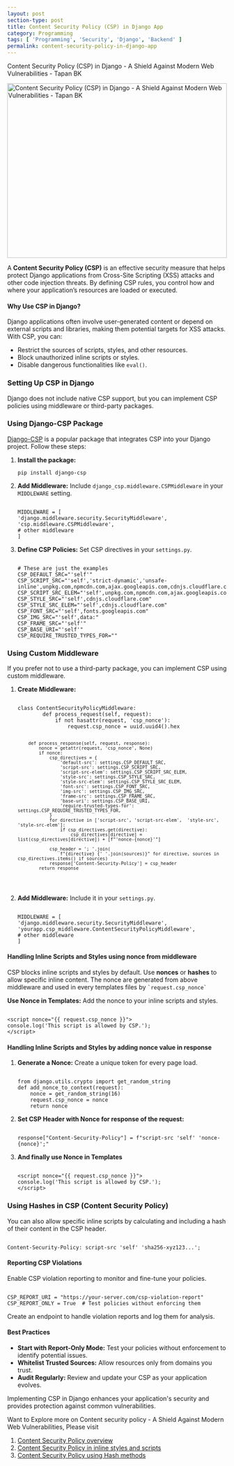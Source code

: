 ```yaml
---
layout: post
section-type: post
title: Content Security Policy (CSP) in Django App
category: Programming
tags: [ 'Programming', 'Security', 'Django', 'Backend' ]
permalink: content-security-policy-in-django-app
---
```


Content Security Policy (CSP) in Django - A Shield Against Modern Web Vulnerabilities - Tapan BK

<!--more-->

<img
src="{{site.baseurl}}/img/posts/content-security-policy-for-static-files.png"
class="img-thumbnail img-rounded" height="400px" width="100%"
title="Content Security Policy (CSP) in Django - A Shield Against Modern Web Vulnerabilities - Tapan BK"
alt="Content Security Policy (CSP) in Django - A Shield Against Modern Web Vulnerabilities - Tapan BK">

<section>
    <p>
        A <strong>Content Security Policy (CSP)</strong> is an effective security measure that helps protect Django applications from 
        Cross-Site Scripting (XSS) attacks and other code injection threats. By defining CSP rules, you control how and where your 
        application’s resources are loaded or executed.
    </p>
    <h4>Why Use CSP in Django?</h4>
    <p>
        Django applications often involve user-generated content or depend on external scripts and libraries, making them potential targets 
        for XSS attacks. With CSP, you can:
    </p>
    <ul>
        <li>Restrict the sources of scripts, styles, and other resources.</li>
        <li>Block unauthorized inline scripts or styles.</li>
        <li>Disable dangerous functionalities like <code>eval()</code>.</li>
    </ul>
</section>
<section>
    <h3>Setting Up CSP in Django</h3>
    <p>
        Django does not include native CSP support, but you can implement CSP policies using middleware or third-party packages.
    </p>
    <h3>Using Django-CSP Package</h3>
    <p>
        <a href="https://django-csp.readthedocs.io/">Django-CSP</a> is a popular package that integrates CSP into your Django project. 
        Follow these steps:
    </p>
    <ol>
        <li>
            <strong>Install the package:</strong>
            <pre><code>pip install django-csp</code></pre>
        </li>
        <li>
            <strong>Add Middleware:</strong> Include <code>django_csp.middleware.CSPMiddleware</code> in your <code>MIDDLEWARE</code> setting.
            <pre><code>
MIDDLEWARE = [
'django.middleware.security.SecurityMiddleware',
'csp.middleware.CSPMiddleware',
# other middleware
]
</code></pre>
</li>
<li>
<strong>Define CSP Policies:</strong> Set CSP directives in your <code>settings.py</code>.
<pre><code>
# These are just the examples
CSP_DEFAULT_SRC="'self'"
CSP_SCRIPT_SRC="'self','strict-dynamic','unsafe-inline',unpkg.com,npmcdn.com,ajax.googleapis.com,cdnjs.cloudflare.com"
CSP_SCRIPT_SRC_ELEM="'self',unpkg.com,npmcdn.com,ajax.googleapis.com,cdnjs.cloudflare.com"
CSP_STYLE_SRC="'self',cdnjs.cloudflare.com"
CSP_STYLE_SRC_ELEM="'self',cdnjs.cloudflare.com"
CSP_FONT_SRC="'self',fonts.googleapis.com"
CSP_IMG_SRC="'self',data:"
CSP_FRAME_SRC="'self'"
CSP_BASE_URI="'self'"
CSP_REQUIRE_TRUSTED_TYPES_FOR=""
</code></pre>
</li>
</ol>
    <h3>Using Custom Middleware</h3>
    <p>
        If you prefer not to use a third-party package, you can implement CSP using custom middleware.
    </p>
    <ol>
        <li>
            <strong>Create Middleware:</strong>
<pre><code>
class ContentSecurityPolicyMiddleware:
        def process_request(self, request):
            if not hasattr(request, 'csp_nonce'):
                request.csp_nonce = uuid.uuid4().hex
        
        def process_response(self, request, response):
            nonce = getattr(request, 'csp_nonce', None)
            if nonce:
                csp_directives = {
                    'default-src': settings.CSP_DEFAULT_SRC,
                    'script-src': settings.CSP_SCRIPT_SRC,
                    'script-src-elem': settings.CSP_SCRIPT_SRC_ELEM,
                    'style-src': settings.CSP_STYLE_SRC,
                    'style-src-elem': settings.CSP_STYLE_SRC_ELEM,
                    'font-src': settings.CSP_FONT_SRC,
                    'img-src': settings.CSP_IMG_SRC,
                    'frame-src': settings.CSP_FRAME_SRC,
                    'base-uri': settings.CSP_BASE_URI,
                    'require-trusted-types-for': settings.CSP_REQUIRE_TRUSTED_TYPES_FOR,
                }
                for directive in ['script-src', 'script-src-elem',  'style-src', 'style-src-elem']:
                    if csp_directives.get(directive):
                        csp_directives[directive] = list(csp_directives[directive]) + [f"'nonce-{nonce}'"]
        
                csp_header = '; '.join(
                    f"{directive} {' '.join(sources)}" for directive, sources in csp_directives.items() if sources)
                response['Content-Security-Policy'] = csp_header
            return response
 </code></pre>
        </li>
        <li>
<strong>Add Middleware:</strong> Include it in your <code>settings.py</code>.
    
<pre><code>
MIDDLEWARE = [
'django.middleware.security.SecurityMiddleware',
'yourapp.csp_middleware.ContentSecurityPolicyMiddleware',
# other middleware
]
</code></pre>
</li>
</ol>
</section>

<section>
    <h4>Handling Inline Scripts and Styles using nonce from middleware</h4>
    <p>
        CSP blocks inline scripts and styles by default. Use <strong>nonces</strong> or <strong>hashes</strong> to allow specific inline content.
The nonce are generated from above middleware and used in every templates files by <code>`request.csp_nonce`</code>
    </p>
<strong>Use Nonce in Templates:</strong> Add the nonce to your inline scripts and styles.
<pre><code>
&lt;script nonce=&quot;&#123;&#123; request.csp_nonce &#125;&#125;&quot;&gt;
console.log(&#39;This script is allowed by CSP.&#39;);
&lt;/script&gt;
</code></pre>
</section>

<section>
    <h4>Handling Inline Scripts and Styles by adding nonce value in response</h4>
    <ol>
        <li>
            <strong>Generate a Nonce:</strong> Create a unique token for every page load.
<pre><code>
from django.utils.crypto import get_random_string
def add_nonce_to_context(request):
    nonce = get_random_string(16)
    request.csp_nonce = nonce
    return nonce
</code></pre>

</li>
<li>
<strong>Set CSP Header with Nonce for response of the request:</strong>
<pre><code>
response["Content-Security-Policy"] = f"script-src 'self' 'nonce-{nonce}';"
</code></pre>
</li>
<li>
<strong>And finally use Nonce in Templates</strong>
<pre><code>
&lt;script nonce=&quot;&#123;&#123; request.csp_nonce &#125;&#125;&quot;&gt;
console.log(&#39;This script is allowed by CSP.&#39;);
&lt;/script&gt;
</code></pre>
</li>
</ol>
</section>

<section>
    <h3>Using Hashes in CSP (Content Security Policy)</h3>
    <p>
        You can also allow specific inline scripts by calculating and including a hash of their content in the CSP header.
    </p>
    <pre><code>
Content-Security-Policy: script-src 'self' 'sha256-xyz123...';
</code></pre>
    <h4>Reporting CSP Violations</h4>
    <p>
        Enable CSP violation reporting to monitor and fine-tune your policies.
    </p>
    <pre><code>
CSP_REPORT_URI = "https://your-server.com/csp-violation-report"
CSP_REPORT_ONLY = True  # Test policies without enforcing them
</code></pre>
<p>
Create an endpoint to handle violation reports and log them for analysis.
</p>
    <h4>Best Practices</h4>
    <ul>
        <li><strong>Start with Report-Only Mode:</strong> Test your policies without enforcement to identify potential issues.</li>
        <li><strong>Whitelist Trusted Sources:</strong> Allow resources only from domains you trust.</li>
        <li><strong>Audit Regularly:</strong> Review and update your CSP as your application evolves.</li>
    </ul>
    <p>
        Implementing CSP in Django enhances your application's security and provides protection against common vulnerabilities.
    </p>
</section>


<section>
<p>
Want to Explore more on Content security policy - A Shield Against Modern Web Vulnerabilities, Please visit
</p>
        <ol>
                <li>
                <a href="{{site.baseurl}}/content-security-policy-overview">
                Content Security Policy overview</a>
                </li>
                <li>
                <a href="{{site.baseurl}}/content-security-policy-part-in-inline-styles-and-scripts">
                Content Security Policy in inline styles and scripts</a>
                </li>
                <li>
                <a href="{{site.baseurl}}/content-security-policy-part-using-hash-methods">
                Content Security Policy using Hash methods</a>
                </li>
        </ol>
</section>



